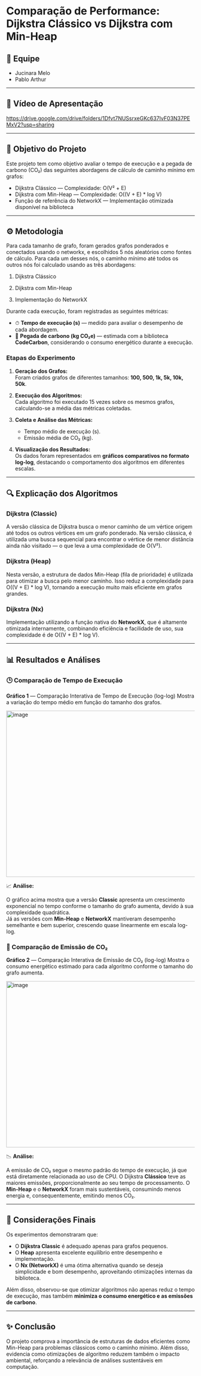 # Comparação de Performance: Dijkstra Clássico vs Dijkstra com Min-Heap

## 👥 Equipe
- Jucinara Melo  
- Pablo Arthur 

---

## 🎥 Vídeo de Apresentação

https://drive.google.com/drive/folders/1Dfvt7NUSsrxeGKc637IvF03N37PEMxV2?usp=sharing

---

## 🎯 Objetivo do Projeto
Este projeto tem como objetivo avaliar o tempo de execução e a pegada de carbono (CO₂) das seguintes abordagens de cálculo de caminho mínimo em grafos:

- Dijkstra Clássico — Complexidade: O(V² + E)
- Dijkstra com Min-Heap — Complexidade: O((V + E) * log V)
- Função de referência do NetworkX — Implementação otimizada disponível na biblioteca

---

## ⚙️ Metodologia

Para cada tamanho de grafo, foram gerados grafos ponderados e conectados usando o networkx, e escolhidos 5 nós aleatórios como fontes de cálculo.
Para cada um desses nós, o caminho mínimo até todos os outros nós foi calculado usando as três abordagens:
   
1. Dijkstra Clássico

2. Dijkstra com Min-Heap

3. Implementação do NetworkX

Durante cada execução, foram registradas as seguintes métricas:
- ⏱ **Tempo de execução (s)** — medido para avaliar o desempenho de cada abordagem.  
- 🌱 **Pegada de carbono (kg CO₂e)** — estimada com a biblioteca **CodeCarbon**, considerando o consumo energético durante a execução.

### Etapas do Experimento

1. **Geração dos Grafos:**  
   Foram criados grafos de diferentes tamanhos: **100, 500, 1k, 5k, 10k, 50k**.  

2. **Execução dos Algoritmos:**  
   Cada algoritmo foi executado 15 vezes sobre os mesmos grafos, calculando-se a média das métricas coletadas.  

3. **Coleta e Análise das Métricas:**  
   - Tempo médio de execução (s).  
   - Emissão média de CO₂ (kg).  

4. **Visualização dos Resultados:**  
   Os dados foram representados em **gráficos comparativos no formato log-log**, destacando o comportamento dos algoritmos em diferentes escalas.

---

## 🔍 Explicação dos Algoritmos

### **Dijkstra (Classic)**
A versão clássica de Dijkstra busca o menor caminho de um vértice origem até todos os outros vértices em um grafo ponderado.
Na versão clássica, é utilizada uma busca sequencial para encontrar o vértice de menor distância ainda não visitado — o que leva a uma complexidade de O(V²).

### **Dijkstra (Heap)**
Nesta versão, a estrutura de dados Min-Heap (fila de prioridade) é utilizada para otimizar a busca pelo menor caminho.
Isso reduz a complexidade para O((V + E) * log V), tornando a execução muito mais eficiente em grafos grandes.

### **Dijkstra (Nx)**
Implementação utilizando a função nativa do **NetworkX**, que é altamente otimizada internamente, combinando eficiência e facilidade de uso, sua complexidade é de O((V + E) * log V).

---

## 📊 Resultados e Análises

### 🕒 Comparação de Tempo de Execução

**Gráfico 1** — Comparação Interativa de Tempo de Execução (log-log)
Mostra a variação do tempo médio em função do tamanho dos grafos.

<img width="1478" height="444" alt="image" src="https://github.com/user-attachments/assets/e21a42fd-8505-48b8-be8f-484bf1bd2c57" />

📈 **Análise:**

O gráfico acima mostra que a versão **Classic** apresenta um crescimento exponencial no tempo conforme o tamanho do grafo aumenta, devido à sua complexidade quadrática.  
Já as versões com **Min-Heap** e **NetworkX** mantiveram desempenho semelhante e bem superior, crescendo quase linearmente em escala log-log.

### 🌱 Comparação de Emissão de CO₂

**Gráfico 2** — Comparação Interativa de Emissão de CO₂ (log-log)
Mostra o consumo energético estimado para cada algoritmo conforme o tamanho do grafo aumenta.

<img width="1478" height="444" alt="image" src="https://github.com/user-attachments/assets/51fe1b3a-ed86-48aa-92a9-597861d5f701" />

📉 **Análise:**  

A emissão de CO₂ segue o mesmo padrão do tempo de execução, já que está diretamente relacionada ao uso de CPU.
O Dijkstra **Clássico** teve as maiores emissões, proporcionalmente ao seu tempo de processamento.
O **Min-Heap** e o **NetworkX** foram mais sustentáveis, consumindo menos energia e, consequentemente, emitindo menos CO₂.

---

## 💬 Considerações Finais 
Os experimentos demonstraram que:
- O **Dijkstra Classic** é adequado apenas para grafos pequenos.  
- O **Heap** apresenta excelente equilíbrio entre desempenho e implementação.  
- O **Nx (NetworkX)** é uma ótima alternativa quando se deseja simplicidade e bom desempenho, aproveitando otimizações internas da biblioteca.  

Além disso, observou-se que otimizar algoritmos não apenas reduz o tempo de execução, mas também **minimiza o consumo energético e as emissões de carbono**.

---

## ✨ Conclusão

O projeto comprova a importância de estruturas de dados eficientes como Min-Heap para problemas clássicos como o caminho mínimo.
Além disso, evidencia como otimizações de algoritmo reduzem também o impacto ambiental, reforçando a relevância de análises sustentáveis em computação.
